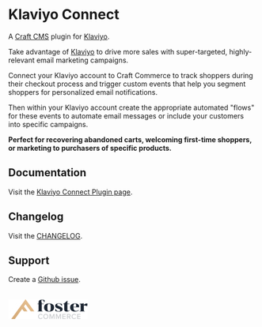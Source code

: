 # Klaviyo Connect

A [Craft CMS](https://craftcms.com/) plugin for [Klaviyo](https://www.klaviyo.com).

Take advantage of [Klaviyo](https://www.klaviyo.com) to drive more sales with super-targeted, highly-relevant email marketing campaigns.

Connect your Klaviyo account to Craft Commerce to track shoppers during their checkout process and trigger custom events that help you segment shoppers for personalized email notifications.

Then within your Klaviyo account create the appropriate automated "flows" for these events to automate email messages or include your customers into specific campaigns.

__Perfect for recovering abandoned carts, welcoming first-time shoppers, or marketing to purchasers of specific products.__

## Documentation

Visit the [Klaviyo Connect Plugin page](https://klaviyoconnect.fostercommerce.com).

## Changelog

Visit the [CHANGELOG](https://github.com/FosterCommerce/klaviyoconnect/blob/master/CHANGELOG.md).

## Support

Create a [Github issue](https://github.com/FosterCommerce/klaviyoconnect/issues).

<a href="https://fostercommerce.com" style="display: inline-block; margin-top: 1.25em;" target="_blank">
  <img width="160" height="40" src="./docs/images/fostercommerce.svg">
</a>

